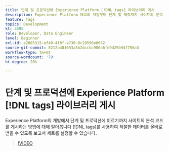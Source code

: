 ```yaml
---
title: 단계 및 프로덕션에 Experience Platform [!DNL tags] 라이브러리 게시
description: Experience Platform 태그의 개발부터 단계 및 제작까지 사이트의 분석 코드를 게시하는 방법과 적절한 데이터를 올바로 수신하기 위한 보고서 세트를 설정하는 방법에 대해 알아봅니다.
feature: Tags
topics: Development
kt: 3595
role: Developer, Data Engineer
level: Beginner
exl-id: a2805315-ef40-4f8f-a730-8c29596e6652
source-git-commit: 8212b481653a5b2dccbc980a6fd9d29b94f756a3
workflow-type: tm+mt
source-wordcount: '79'
ht-degree: 20%

---
```


# 단계 및 프로덕션에 Experience Platform [!DNL tags] 라이브러리 게시

Experience Platform의 개발에서 단계 및 프로덕션에 이르기까지 사이트의 분석 코드를 게시하는 방법에 대해 알아봅니다 [!DNL tags]를 사용하여 적절한 데이터를 올바로 받을 수 있도록 보고서 세트를 설정할 수 있습니다.

>[!VIDEO](https://video.tv.adobe.com/v/28777/?quality=12&learn=on)
